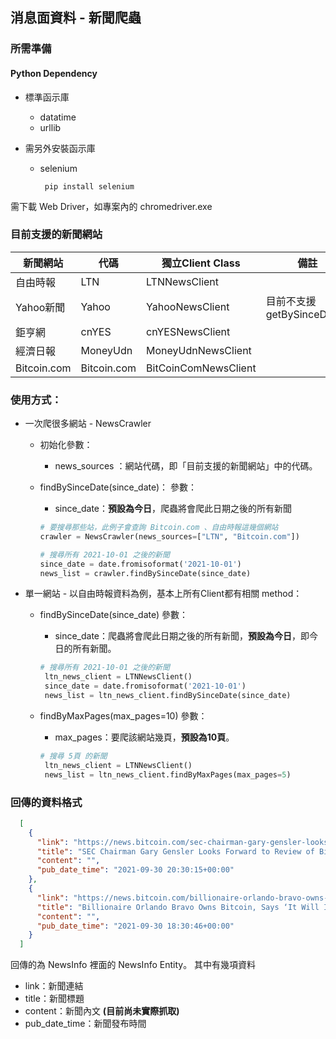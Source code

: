 ## 消息面資料 - 新聞爬蟲
### 所需準備
#### Python Dependency
* 標準函示庫
  * datatime
  * urllib

* 需另外安裝函示庫
  * selenium
    ```shell
     pip install selenium
    ```
需下載 Web Driver，如專案內的 chromedriver.exe

### 目前支援的新聞網站
|新聞網站| 代碼 |獨立Client Class|備註|
|--------|-----|----------|---------|
|自由時報 |LTN|LTNNewsClient||
|Yahoo新聞|Yahoo|YahooNewsClient|目前不支援 getBySinceDate()|
|鉅亨網|cnYES|cnYESNewsClient||
|經濟日報|MoneyUdn|MoneyUdnNewsClient||
|Bitcoin.com|Bitcoin.com|BitCoinComNewsClient||



### 使用方式：
* 一次爬很多網站 - NewsCrawler
  * 初始化參數：
    * news_sources ：網站代碼，即「目前支援的新聞網站」中的代碼。
  * findBySinceDate(since_date)：
    參數：
    * since_date：**預設為今日**，爬蟲將會爬此日期之後的所有新聞

    ```Python
    # 要搜尋那些站，此例子會查詢 Bitcoin.com 、自由時報這幾個網站
    crawler = NewsCrawler(news_sources=["LTN", "Bitcoin.com"])

    # 搜尋所有 2021-10-01 之後的新聞
    since_date = date.fromisoformat('2021-10-01')
    news_list = crawler.findBySinceDate(since_date)
    ```

* 單一網站 - 以自由時報資料為例，基本上所有Client都有相關 method：
  * findBySinceDate(since_date)
    參數：

    * since_date：爬蟲將會爬此日期之後的所有新聞，**預設為今日**，即今日的所有新聞。
    ```Python
    # 搜尋所有 2021-10-01 之後的新聞
     ltn_news_client = LTNNewsClient()
     since_date = date.fromisoformat('2021-10-01')
     news_list = ltn_news_client.findBySinceDate(since_date)
    ```
  * findByMaxPages(max_pages=10)
    參數：

    * max_pages：要爬該網站幾頁，**預設為10頁**。
    ```Python
    # 搜尋 5頁 的新聞
     ltn_news_client = LTNNewsClient()
     news_list = ltn_news_client.findByMaxPages(max_pages=5)
    ```

### 回傳的資料格式
```json
  [
    {
      "link": "https://news.bitcoin.com/sec-chairman-gary-gensler-looks-forward-review-bitcoin-futures-etf-filings/",
      "title": "SEC Chairman Gary Gensler Looks Forward to Review of Bitcoin Futures ETF Filings",
      "content": "",
      "pub_date_time": "2021-09-30 20:30:15+00:00"
    },
    {
      "link": "https://news.bitcoin.com/billionaire-orlando-bravo-owns-bitcoin-it-will-increase-significantly-very-bullish/",
      "title": "Billionaire Orlando Bravo Owns Bitcoin, Says ‘It Will Increase Significantly, I’m Very Bullish’",
      "content": "",
      "pub_date_time": "2021-09-30 18:30:46+00:00"
    }
  ]
```
回傳的為 NewsInfo 裡面的 NewsInfo Entity。
其中有幾項資料
* link：新聞連結
* title：新聞標題
* content：新聞內文 **(目前尚未實際抓取)**
* pub_date_time：新聞發布時間
